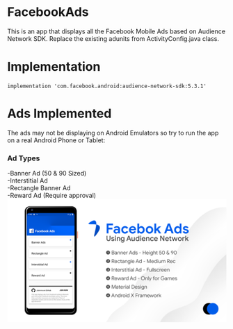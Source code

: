 # FacebookAds
This is an app that displays all the Facebook Mobile Ads based on Audience Network SDK. Replace the existing adunits from ActivityConfig.java class.

# Implementation
```
implementation 'com.facebook.android:audience-network-sdk:5.3.1'
```

# Ads Implemented
The ads may not be displaying on Android Emulators so try to run the app on a real Android Phone or Tablet:
<h3>Ad Types</h3>
-Banner Ad (50 & 90 Sized)<br>
-Interstitial Ad<br>
-Rectangle Banner Ad<br>
-Reward Ad (Require approval)<br>
<img src="/screenshots/sabith_pkc_mnr_github_fb_ads_repo_intro.png">
